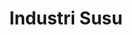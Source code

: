 ---
id: 36
title : Industri Susu
url :
fitur : aspekpajak
createdTime : 31/07/2019
modifiedTime : 26/12/2019
topik: Versi Lengkap
---